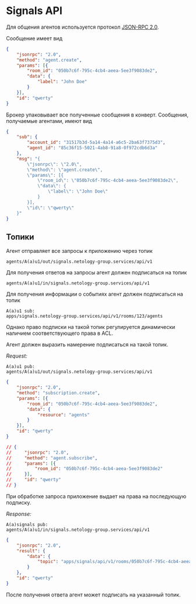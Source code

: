 # Signals API

Для общения агентов используется протокол [JSON-RPC 2.0](http://www.jsonrpc.org/specification).

Сообщение имеет вид
```json
{
    "jsonrpc": "2.0",
    "method": "agent.create",
    "params": [{
        "room_id": "050b7c6f-795c-4cb4-aeea-5ee3f9083de2",
        "data": {
            "label": "John Doe"
        }
    }],
    "id": "qwerty"
}
```

Брокер упаковывает все полученные сообщения в конверт.
Сообщения, получаемые агентами, имеют вид
```json
{
    "sub": {
        "account_id": "31517b3d-5a14-4a14-a6c5-2ba63f7375d3",
        "agent_id": "85c36f15-5021-4ab8-91a8-0f972cdb6d3a"
    },
    "msg": "{
        \"jsonrpc\": \"2.0\",
        \"method\": \"agent.create\",
        \"params\": [{
            \"room_id\": \"050b7c6f-795c-4cb4-aeea-5ee3f9083de2\",
            \"data\": {
                \"label\": \"John Doe\"
            }
        }],
        \"id\": \"qwerty\"
    }"
}
```

## Топики

Агент отправляет все запросы к приложению через топик
```
agents/A(a)u1/out/signals.netology-group.services/api/v1
```

Для получения ответов на запросы агент должен подписаться на топик
```
agents/A(a)u1/in/signals.netology-group.services/api/v1
```

Для получения информации о событиях агент должен подписаться на топик
```
A(a)u1 sub:
apps/signals.netology-group.services/api/v1/rooms/123/agents
```

Однако право подписки на такой топик регулируется динамически наличием соответствующего права в ACL.

Агент должен выразить намерение подписаться на такой топик.

*Request:*
```
A(a)u1 pub:
agents/A(a)u1/out/signals.netology-group.services/api/v1
```

```json
{
    "jsonrpc": "2.0",
    "method": "subscription.create",
    "params": [{
        "room_id": "050b7c6f-795c-4cb4-aeea-5ee3f9083de2",
        "data": {
            "resource": "agents"
        }
    }],
    "id": "qwerty"
}
```

```json
// {
//     "jsonrpc": "2.0",
//     "method": "agent.subscribe",
//     "params": [{
//         "room_id": "050b7c6f-795c-4cb4-aeea-5ee3f9083de2"
//     }],
//     "id": "qwerty"
// }
```

При обработке запроса приложение выдает на права на последующую подписку.

*Response:*
```
A(a)signals pub:
agents/A(a)u1/in/signals.netology-group.services/api/v1
```

```json
{
    "jsonrpc": "2.0",
    "result": {
        "data": {
            "topic": "apps/signals/api/v1/rooms/050b7c6f-795c-4cb4-aeea-5ee3f9083de2/agents"
        }
    },
    "id": "qwerty"
}
```

После получения ответа агент может подписать на указанный топик.
